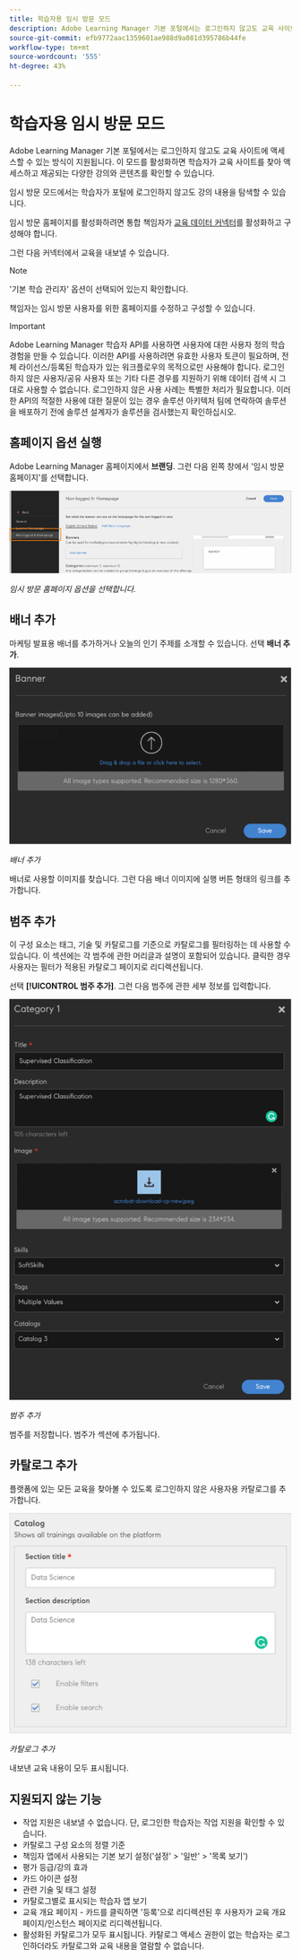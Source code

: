```yaml
---
title: 학습자용 임시 방문 모드
description: Adobe Learning Manager 기본 포털에서는 로그인하지 않고도 교육 사이트에 액세스할 수 있는 방식이 지원됩니다. 이 모드를 활성화하면 학습자가 교육 사이트를 찾아 액세스하고 제공되는 다양한 강의와 콘텐츠를 확인할 수 있습니다. 임시 방문 모드에서는 학습자가 포털에 로그인하지 않고도 강의 내용을 탐색할 수 있습니다.
source-git-commit: efb9772aac1359601ae988d9a081d395786b44fe
workflow-type: tm+mt
source-wordcount: '555'
ht-degree: 43%

---
```


# 학습자용 임시 방문 모드

Adobe Learning Manager 기본 포털에서는 로그인하지 않고도 교육 사이트에 액세스할 수 있는 방식이 지원됩니다. 이 모드를 활성화하면 학습자가 교육 사이트를 찾아 액세스하고 제공되는 다양한 강의와 콘텐츠를 확인할 수 있습니다.

임시 방문 모드에서는 학습자가 포털에 로그인하지 않고도 강의 내용을 탐색할 수 있습니다.

임시 방문 홈페이지를 활성화하려면 통합 책임자가 [교육 데이터 커넥터](/help/migrated/integration-admin/feature-summary/connectors.md#training-data-access)를 활성화하고 구성해야 합니다.

그런 다음 커넥터에서 교육을 내보낼 수 있습니다.

>[!NOTE]
>
>&#39;기본 학습 관리자&#39; 옵션이 선택되어 있는지 확인합니다.

책임자는 임시 방문 사용자를 위한 홈페이지를 수정하고 구성할 수 있습니다.

>[!IMPORTANT]
>
>Adobe Learning Manager 학습자 API를 사용하면 사용자에 대한 사용자 정의 학습 경험을 만들 수 있습니다. 이러한 API를 사용하려면 유효한 사용자 토큰이 필요하며, 전체 라이선스/등록된 학습자가 있는 워크플로우의 목적으로만 사용해야 합니다. 로그인하지 않은 사용자/공유 사용자 또는 기타 다른 경우를 지원하기 위해 데이터 검색 시 그대로 사용할 수 없습니다. 로그인하지 않은 사용 사례는 특별한 처리가 필요합니다. 이러한 API의 적절한 사용에 대한 질문이 있는 경우 솔루션 아키텍처 팀에 연락하여 솔루션을 배포하기 전에 솔루션 설계자가 솔루션을 검사했는지 확인하십시오.


## 홈페이지 옵션 실행

Adobe Learning Manager 홈페이지에서 **브랜딩**. 그런 다음 왼쪽 창에서 &#39;임시 방문 홈페이지&#39;를 선택합니다.

![홈페이지 옵션](assets/non-logged-in-homepage.png)

*임시 방문 홈페이지 옵션을 선택합니다.*

## 배너 추가

마케팅 발표용 배너를 추가하거나 오늘의 인기 주제를 소개할 수 있습니다. 선택 **배너 추가**.

![배너](assets/add-banner-image.png)

*배너 추가*

배너로 사용할 이미지를 찾습니다. 그런 다음 배너 이미지에 실행 버튼 형태의 링크를 추가합니다.

## 범주 추가

이 구성 요소는 태그, 기술 및 카탈로그를 기준으로 카탈로그를 필터링하는 데 사용할 수 있습니다. 이 섹션에는 각 범주에 관한 머리글과 설명이 포함되어 있습니다. 클릭한 경우 사용자는 필터가 적용된 카탈로그 페이지로 리디렉션됩니다.

선택 **[!UICONTROL 범주 추가]**. 그런 다음 범주에 관한 세부 정보를 입력합니다.

![범주 추가](assets/add-category.png)

*범주 추가*

범주를 저장합니다. 범주가 섹션에 추가됩니다.

## 카탈로그 추가

플랫폼에 있는 모든 교육을 찾아볼 수 있도록 로그인하지 않은 사용자용 카탈로그를 추가합니다.

![카탈로그 추가](assets/add-catalog.png)

*카탈로그 추가*

내보낸 교육 내용이 모두 표시됩니다.

## 지원되지 않는 기능

* 작업 지원은 내보낼 수 없습니다. 단, 로그인한 학습자는 작업 지원을 확인할 수 있습니다.
* 카탈로그 구성 요소의 정렬 기준
* 책임자 앱에서 사용되는 기본 보기 설정(&#39;설정&#39; > &#39;일반&#39; > &#39;목록 보기&#39;)
* 평가 등급/강의 효과
* 카드 아이콘 설정
* 관련 기술 및 태그 설정
* 카탈로그별로 표시되는 학습자 앱 보기
* 교육 개요 페이지 - 카드를 클릭하면 &#39;등록&#39;으로 리디렉션된 후 사용자가 교육 개요 페이지/인스턴스 페이지로 리디렉션됩니다.
* 활성화된 카탈로그가 모두 표시됩니다. 카탈로그 액세스 권한이 없는 학습자는 로그인하더라도 카탈로그와 교육 내용을 열람할 수 없습니다.

